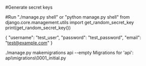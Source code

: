 #Generate secret keys

#Run "./manage.py shell" or "python manage.py shell" from django.core.management.utils import get_random_secret_key print(get_random_secret_key())

{ "username": "test_user", "password": "test_password", "email": "test@example.com" }

./manage.py makemigrations api --empty Migrations for 'api': api\migrations\0001_initial.py